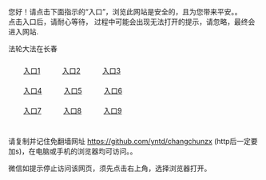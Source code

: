 您好！请点击下面指示的“入口”，浏览此网站是安全的，且为您带来平安。。 <br/>
点击入口后，请耐心等待， 过程中可能会出现无法打开的提示，请忽略，最终会进入网站. </br>

法轮大法在长春<br/>
<div style="padding:10px"><a style="margin:20px" target="_blank" href="https://d6ee6d9rtobd0.cloudfront.net/2Qpsp?ziwdkeq" id="ccLink1" rel="nofollow">入口1</a> <a target="_blank" style="margin:20px" href="https://d3r81y6fqz6yiq.cloudfront.net/2Qpsp?yfbmjckd" id="ccLink2" rel="nofollow">入口2</a> <a style="margin:20px" target="_blank" href="https://d2nva0nx6u0dcg.cloudfront.net/2Qpsp?nzurhi" id="ccLink3" rel="nofollow">入口3</a></div>

<div style="padding:10px" ><a style="margin:20px" target="_blank" href="https://d6ee6d9rtobd0.cloudfront.net/2Qpsp?ziwdkeq" id="ccLink4" rel="nofollow">入口4</a> <a style="margin:20px" href="https://d3r81y6fqz6yiq.cloudfront.net/2Qpsp?yfbmjckd" target="_blank" id="ccLink5" rel="nofollow">入口5</a> <a style="margin:20px" href="https://d2nva0nx6u0dcg.cloudfront.net/2Qpsp?nzurhi" target="_blank" id="ccLink6" rel="nofollow">入口6</a></div>

<div style="padding:10px"><a style="margin:20px" target="_blank" href="https://d6ee6d9rtobd0.cloudfront.net/2Qpsp?ziwdkeq" id="ccLink7" rel="nofollow">入口7</a> <a style="margin:20px" href="https://d3r81y6fqz6yiq.cloudfront.net/2Qpsp?yfbmjckd" target="_blank" id="ccLink8" rel="nofollow">入口8</a> <a style="margin:20px" target="_blank" href="https://d2nva0nx6u0dcg.cloudfront.net/2Qpsp?nzurhi" id="ccLink9" rel="nofollow">入口9</a></div>

<br/>



请复制并记住免翻墙网址 https://github.com/yntd/changchunzx (http后一定要加s)，在电脑或手机的浏览器均可访问。。<br/>

微信如提示停止访问该网页，须先点击右上角，选择浏览器打开。
